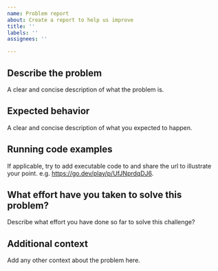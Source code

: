 ```yaml
---
name: Problem report
about: Create a report to help us improve
title: ''
labels: ''
assignees: ''

---
```


## Describe the problem

A clear and concise description of what the problem is.

## Expected behavior

A clear and concise description of what you expected to happen.

## Running code examples

If applicable, try to add executable code to and share the url to illustrate your point. e.g. <https://go.dev/play/p/UfJNprdqDJ6>.

## What effort have you taken to solve this problem?

Describe what effort you have done so far to solve this challenge?

## Additional context

Add any other context about the problem here.
